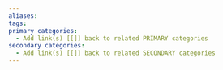 ```yaml
---
aliases:
tags:
primary categories:
  - Add link(s) [[]] back to related PRIMARY categories
secondary categories:
  - Add link(s) [[]] back to related SECONDARY categories
---
```

